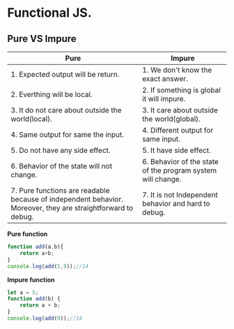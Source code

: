 # Functional JS.
## Pure VS Impure
| Pure                                                                                                         | Impure                                                      |
| ------------------------------------------------------------------------------------------------------------ | ----------------------------------------------------------- |
| 1. Expected output will be return.                                                                           | 1. We don't know the exact answer.                          |
| 2. Everthing will be local.                                                                                  | 2. If something is global it will impure.                   |
| 3. It do not care about outside the world(local).                                                            | 3. It care about outside the world(global).                 |
| 4. Same output for same the input.                                                                           | 4. Different output for same input.                         |
| 5. Do not have any side effect.                                                                              | 5. It have side effect.                                     |
| 6. Behavior of the state will not change.                                                                    | 6. Behavior of the state of the program system will change. |
| 7. Pure functions are readable because of independent behavior. Moreover, they are straightforward to debug. | 7. It is not Independent behavior and hard to debug.        |
**Pure  function**
```JavaScript
function add(a,b){
    return a+b;
}
console.log(add(5,9));//14
```

**Impure function**
```JavaScript
let a = 5;
function add(b) {
    return a + b;
}
console.log(add(9));//14
```